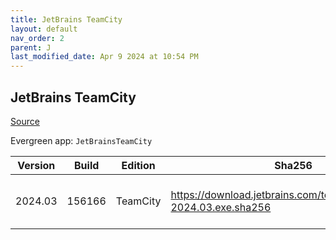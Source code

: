 ```yaml
---
title: JetBrains TeamCity
layout: default
nav_order: 2
parent: J
last_modified_date: Apr 9 2024 at 10:54 PM
---
```


## JetBrains TeamCity

[Source](https://www.jetbrains.com/teamcity)

Evergreen app: `JetBrainsTeamCity`

| Version | Build  | Edition  | Sha256                                                              | Date      | Size       | Type | URI                                                                                                                          |
| ------- | ------ | -------- | ------------------------------------------------------------------- | --------- | ---------- | ---- | ---------------------------------------------------------------------------------------------------------------------------- |
| 2024.03 | 156166 | TeamCity | https://download.jetbrains.com/teamcity/TeamCity-2024.03.exe.sha256 | 3/27/2024 | 1451053848 | exe  | [https://download.jetbrains.com/teamcity/TeamCity-2024.03.exe](https://download.jetbrains.com/teamcity/TeamCity-2024.03.exe) |
